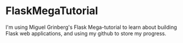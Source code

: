 # FlaskMegaTutorial
I'm using Miguel Grinberg's Flask Mega-tutorial to learn about building Flask web applications, and using my github to store my progress.
